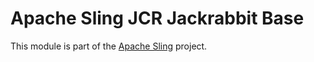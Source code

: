# Apache Sling JCR Jackrabbit Base

This module is part of the [Apache Sling](https://sling.apache.org) project.
